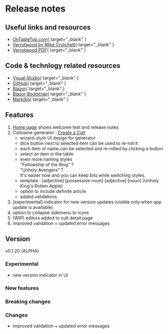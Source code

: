 # Release notes

## Useful links and resources 
- [OnTableTop.com](https://www.ontabletop.com){ target="_blank" }
- [Verrotwood by Mike Crutchett](http://verrotwood.com/){ target="_blank" }
- [Verrotwood PDF](https://www.wargamevault.com/product/425504/Verrotwood){ target="_blank" }

## Code & technlogy related resources
- [Visual Studio](https://visualstudio.microsoft.com/){ target="_blank" }
- [GitHub](https://github.com/){ target="_blank" }
- [Blazor](https://dotnet.microsoft.com/en-us/apps/aspnet/web-apps/blazor){ target="_blank" }
- [Blazor Bootstrap](https://getblazorbootstrap.com){ target="_blank" }
- [Markdig](https://github.com/xoofx/markdig){ target="_blank" }

## Features
1) [Home page](./) shows welcome text and release notes
2) Cultname generator : [Create a Cult](./CreateCult)  
	- wizard-style UI design for generator
	- dice button next to selected item can be used to re-roll it
	- each item of name can be selected and re-rolled by clicking a button
	- select an item in the table
	- even more naming styles  
	"Fellowship of the Ring" ?  
	"Unholy Avengers" ?  
	It's easier now and you can keep bits while switching styles.  
	- template : [adjective] [possessive noun] [adjective] [noun] (Unholy King's Rotten Apple)
	- option to include definite article
	- added validations
3) [experimental] indicator for new version updates (visible only when app update is available)
4) option to collapse sidemenu to icons
5) (WIP) editors added to cult detail page
6) improved validation + updated error messages

## Version
v0.1.20 (ALPHA)

### Experimental
- new version indicator in UI

### New features

### Breaking changes

### Changes
- improved validation + updated error messages
